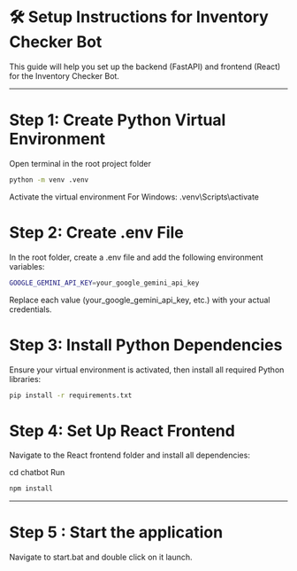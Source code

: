 # 🛠️ Setup Instructions for Inventory Checker Bot

This guide will help you set up the backend (FastAPI) and frontend (React) for the Inventory Checker Bot.

---

# Step 1: Create Python Virtual Environment


Open terminal in the root project folder
```bash
python -m venv .venv
```
Activate the virtual environment
For Windows:
.venv\Scripts\activate



# Step 2: Create .env File
In the root folder, create a .env file and add the following environment variables:
```bash
GOOGLE_GEMINI_API_KEY=your_google_gemini_api_key
```
Replace each value (your_google_gemini_api_key, etc.) with your actual credentials.

# Step 3: Install Python Dependencies
Ensure your virtual environment is activated, then install all required Python libraries:
```bash
pip install -r requirements.txt
```
# Step 4: Set Up React Frontend
Navigate to the React frontend folder and install all dependencies:

cd chatbot 
Run
```bash
npm install
```


---
# Step 5 : Start the application
Navigate to start.bat and double click on it launch.



